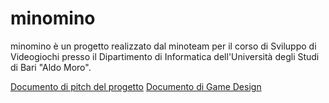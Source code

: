 # minomino
minomino è un progetto realizzato dal minoteam per il corso di Sviluppo di Videogiochi presso il Dipartimento di Informatica dell'Università degli Studi di Bari "Aldo Moro".

[Documento di pitch del progetto](docs/Pitch.md)
[Documento di Game Design](docs/GameDesignDoc.md)
